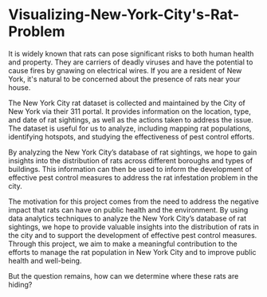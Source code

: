 # Visualizing-New-York-City's-Rat-Problem

It is widely known that rats can pose significant risks to both human health and property. They are carriers of deadly viruses and have the potential to cause fires by gnawing on electrical wires. If you are a resident of New York, it's natural to be concerned about the presence of rats near your house. 

The New York City rat dataset is collected and maintained by the City of New York via their 311 portal. It provides information on the location, type, and date of rat sightings, as well as the actions taken to address the issue. The dataset is useful for us to analyze, including mapping rat populations, identifying hotspots, and studying the effectiveness of pest control efforts. 

By analyzing the New York City’s database of rat sightings, we hope to gain insights into the distribution of rats across different boroughs and types of buildings. This information can then be used to inform the development of effective pest control measures to address the rat infestation problem in the city.

The motivation for this project comes from the need to address the negative impact that rats can have on public health and the environment. By using data analytics techniques to analyze the New York City’s database of rat sightings, we hope to provide valuable insights into the distribution of rats in the city and to support the development of effective pest control measures. Through this project, we aim to make a meaningful contribution to the efforts to manage the rat population in New York City and to improve public health and well-being.

But the question remains, how can we determine where these rats are hiding?
